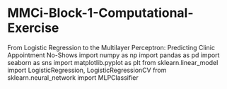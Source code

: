 # MMCi-Block-1-Computational-Exercise
From Logistic Regression to the Multilayer Perceptron: Predicting Clinic Appointment No-Shows
import numpy as np
import pandas as pd
import seaborn as sns
import matplotlib.pyplot as plt
from sklearn.linear_model import LogisticRegression, LogisticRegressionCV
from sklearn.neural_network import MLPClassifier
